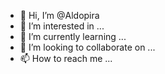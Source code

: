 - 👋 Hi, I’m @Aldopira
- 👀 I’m interested in ...
- 🌱 I’m currently learning ...
- 💞️ I’m looking to collaborate on ...
- 📫 How to reach me ...

<!---
Aldopira/Aldopira is a ✨ special ✨ repository because its `README.md` (this file) appears on your GitHub profile.
You can click the Preview link to take a look at your changes.
--->
